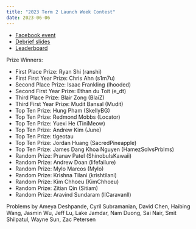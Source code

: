 ```yaml
---
title: "2023 Term 2 Launch Week Contest"
date: 2023-06-06
---
```


- [Facebook event](https://www.facebook.com/events/1319847001944784)
- [Debrief slides](debrief_slides.pdf)
- [Leaderboard](leaderboard)

Prize Winners:

- First Place Prize: Ryan Shi (ranshi)
- First First Year Prize: Chris Ahn (s1m7u)
- Second Place Prize: Isaac Frankling (lhooded)
- Second First Year Prize: Ethan du Toit (e\_dt)
- Third Place Prize: Blair Zong (BlaiZ)
- Third First Year Prize: Mudit Bansal (Mudit)
- Top Ten Prize: Hung Pham (SkellyBG)
- Top Ten Prize: Redmond Mobbs (Locator)
- Top Ten Prize: Yuexi He (TiniMeow)
- Top Ten Prize: Andrew Kim (June)
- Top Ten Prize: tlgeotau
- Top Ten Prize: Jordan Huang (SacredPineapple)
- Top Ten Prize: James Dang Khoa Nguyen (HamezSolvsPrblms)
- Random Prize: Pranav Patel (ShinobuIsKawaii)
- Random Prize: Andrew Doan (lifefailure)
- Random Prize: Mylo Marcos (Mylo)
- Random Prize: Krishna Tilani (krishtilani)
- Random Prize: Kim Chhoeu (KimChhoeu)
- Random Prize: Zitian Qin (Sitiam)
- Random Prize: Aravind Sundaram (llCaravanll)

Problems by Ameya Deshpande, Cyril Subramanian, David Chen, Haibing Wang, Jasmin Wu, Jeff Lu, Lake Jamdar, Nam Duong, Sai Nair, Smit Shilpatul, Wayne Sun, Zac Petersen